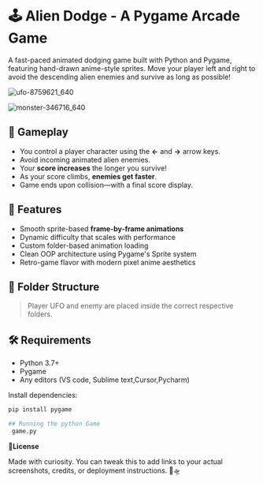# 🕹️ Alien Dodge - A Pygame Arcade Game

A fast-paced animated dodging game built with Python and Pygame, featuring hand-drawn anime-style sprites. Move your player left and right to avoid the descending alien enemies and survive as long as possible!

![ufo-8759621_640](https://github.com/user-attachments/assets/52c28101-9096-40e9-9d29-544c265cc85e)


![monster-346716_640](https://github.com/user-attachments/assets/9d026bbd-a2cb-49c6-a17a-324dd2b5f88e)


## 🚀 Gameplay

- You control a player character using the **←** and **→** arrow keys.
- Avoid incoming animated alien enemies.
- Your **score increases** the longer you survive!
- As your score climbs, **enemies get faster**.
- Game ends upon collision—with a final score display.

## 🧩 Features

- Smooth sprite-based **frame-by-frame animations**
- Dynamic difficulty that scales with performance
- Custom folder-based animation loading
- Clean OOP architecture using Pygame's Sprite system
- Retro-game flavor with modern pixel anime aesthetics

## 📁 Folder Structure


> Player UFO and enemy are placed inside the correct respective folders.

## 🛠️ Requirements

- Python 3.7+
- Pygame
- Any editors (VS code, Sublime text,Cursor,Pycharm)

Install dependencies:

```bash
pip install pygame

## Running the python Game
 game.py
```

**📝License**

Made with curiosity. You can tweak this to add links to your actual screenshots, credits, or deployment instructions. 🚀🛸
